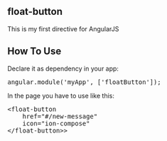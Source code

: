 <h2>float-button</h2>

This is my first directive for AngularJS

<h2>How To Use</h2>

<p>Declare it as dependency in your app:</p>

<div class="highlight highlight-js"><pre>angular.module(<span class="pl-s1"><span class="pl-pds">'</span>myApp<span class="pl-pds">'</span></span>, [<span class="pl-s1"><span class="pl-pds">'</span>floatButton<span class="pl-pds">'</span></span>]);</pre></div>


<p>In the page you have to use like this:</p>

<pre>&lt;<span class="pl-ent">float-button</span>
    <span class="pl-e">href</span>=<span class="pl-s1"><span class="pl-pds">"</span>#/new-message<span class="pl-pds">"</span></span>
    <span class="pl-e">icon</span>=<span class="pl-s1"><span class="pl-pds">"</span>ion-compose<span class="pl-pds">"</span></span>
&lt;/<span class="pl-ent">float-button</span>>&gt;</pre>


